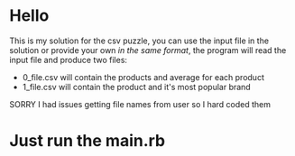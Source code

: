 # Hello

This is my solution for the csv puzzle, you can use the input file in the solution or provide your own _in the same format_, 
the program will read the input file and produce two files:
* 0_file.csv will contain the products and average for each product
* 1_file.csv will contain the product and it's most popular brand

SORRY I had issues getting file names from user so I hard coded them


# Just run the main.rb